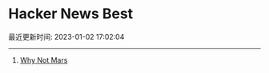 # Hacker News Best

最近更新时间: 2023-01-02 17:02:04

--- 
1. [Why Not Mars](https://idlewords.com/2023/1/why_not_mars.htm) 
